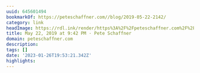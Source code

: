 ```yaml
---
uuid: 645601494
bookmarkOf: https://peteschaffner.com//blog/2019-05-22-2142/
category: link
headImage: https://rdl.ink/render/https%3A%2F%2Fpeteschaffner.com%2F%2Fblog%2F2019-05-22-2142%2F
title: May 22, 2019 at 9:42 PM · Pete Schaffner
domain: peteschaffner.com
description:
tags: []
date: '2023-01-26T19:53:21.342Z'
highlights:
---
```




